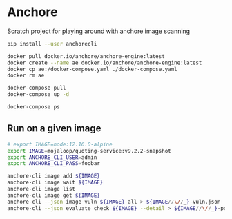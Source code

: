 # Anchore

Scratch project for playing around with anchore image scanning

```bash
pip install --user anchorecli

docker pull docker.io/anchore/anchore-engine:latest
docker create --name ae docker.io/anchore/anchore-engine:latest
docker cp ae:/docker-compose.yaml ./docker-compose.yaml
docker rm ae

docker-compose pull
docker-compose up -d

docker-compose ps
```


## Run on a given image
```bash
# export IMAGE=node:12.16.0-alpine
export IMAGE=mojaloop/quoting-service:v9.2.2-snapshot
export ANCHORE_CLI_USER=admin
export ANCHORE_CLI_PASS=foobar

anchore-cli image add ${IMAGE}
anchore-cli image wait ${IMAGE}
anchore-cli image list
anchore-cli image get ${IMAGE}
anchore-cli --json image vuln ${IMAGE} all > ${IMAGE//\//_}-vuln.json
anchore-cli --json evaluate check ${IMAGE} --detail > ${IMAGE//\//_}-policy.json
```
